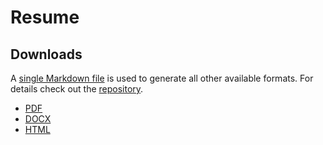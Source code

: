 # Resume

## Downloads

A [single Markdown file](https://github.com/RyanBalfanz/didactic-guacamole/blob/master/resume.md) is used to generate all other available formats. For details check out the [repository].

- [PDF][resume.pdf]
- [DOCX][resume.docx]
- [HTML][resume.html]

[repository]: https://github.com/RyanBalfanz/didactic-guacamole
[resume.docx]: ./static/balfanz_resume.docx
[resume.html]: ./static/balfanz_resume.html
[resume.pdf]: ./static/balfanz_resume.pdf
